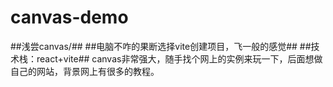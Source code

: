 # canvas-demo
##浅尝canvas/##
##电脑不咋的果断选择vite创建项目，飞一般的感觉##
##技术栈：react+vite##
canvas非常强大，随手找个网上的实例来玩一下，后面想做自己的网站，背景网上有很多的教程。